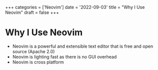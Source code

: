 +++
categories = ['Neovim']
date = '2022-09-03'
title = "Why I Use Neovim"
draft = false
+++

# Why I Use Neovim

- Neovim is a powerful and extensible text editor that is free and open source
  (Apache 2.0)
- Neovim is lighting fast as there is no GUI overhead
- Neovim is cross platform
